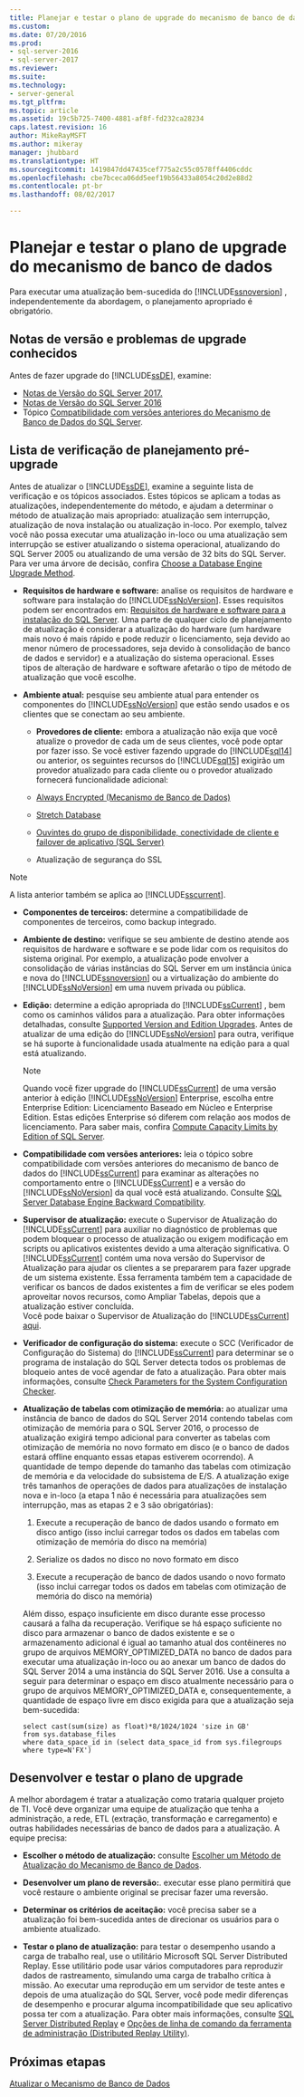 ```yaml
---
title: Planejar e testar o plano de upgrade do mecanismo de banco de dados | Microsoft Docs
ms.custom: 
ms.date: 07/20/2016
ms.prod:
- sql-server-2016
- sql-server-2017
ms.reviewer: 
ms.suite: 
ms.technology:
- server-general
ms.tgt_pltfrm: 
ms.topic: article
ms.assetid: 19c5b725-7400-4881-af8f-fd232ca28234
caps.latest.revision: 16
author: MikeRayMSFT
ms.author: mikeray
manager: jhubbard
ms.translationtype: HT
ms.sourcegitcommit: 1419847dd47435cef775a2c55c0578ff4406cddc
ms.openlocfilehash: cbe7bceca06dd5eef19b56433a8054c20d2e88d2
ms.contentlocale: pt-br
ms.lasthandoff: 08/02/2017

---
```

# <a name="plan-and-test-the-database-engine-upgrade-plan"></a>Planejar e testar o plano de upgrade do mecanismo de banco de dados
  Para executar uma atualização bem-sucedida do [!INCLUDE[ssnoversion](../../includes/ssnoversion-md.md)] , independentemente da abordagem, o planejamento apropriado é obrigatório.  
  
## <a name="release-notes-and-known-upgrade-issues"></a>Notas de versão e problemas de upgrade conhecidos  
 Antes de fazer upgrade do [!INCLUDE[ssDE](../../includes/ssde-md.md)], examine:

- [Notas de Versão do SQL Server 2017.](../../sql-server/sql-server-2017-release-notes.md) 
- [Notas de Versão do SQL Server 2016](../../sql-server/sql-server-2016-release-notes.md) 
- Tópico [Compatibilidade com versões anteriores do Mecanismo de Banco de Dados do SQL Server](../../database-engine/sql-server-database-engine-backward-compatibility.md).  
  
## <a name="pre-upgrade-planning-checklist"></a>Lista de verificação de planejamento pré-upgrade  
 Antes de atualizar o [!INCLUDE[ssDE](../../includes/ssde-md.md)], examine a seguinte lista de verificação e os tópicos associados. Estes tópicos se aplicam a todas as atualizações, independentemente do método, e ajudam a determinar o método de atualização mais apropriado: atualização sem interrupção, atualização de nova instalação ou atualização in-loco. Por exemplo, talvez você não possa executar uma atualização in-loco ou uma atualização sem interrupção se estiver atualizando o sistema operacional, atualizando do SQL Server 2005 ou atualizando de uma versão de 32 bits do SQL Server. Para ver uma árvore de decisão, confira [Choose a Database Engine Upgrade Method](../../database-engine/install-windows/choose-a-database-engine-upgrade-method.md).  
  
-   **Requisitos de hardware e software:** analise os requisitos de hardware e software para instalação do [!INCLUDE[ssNoVersion](../../includes/ssnoversion-md.md)]. Esses requisitos podem ser encontrados em: [Requisitos de hardware e software para a instalação do SQL Server](../../sql-server/install/hardware-and-software-requirements-for-installing-sql-server.md). Uma parte de qualquer ciclo de planejamento de atualização é considerar a atualização do hardware (um hardware mais novo é mais rápido e pode reduzir o licenciamento, seja devido ao menor número de processadores, seja devido à consolidação de banco de dados e servidor) e a atualização do sistema operacional. Esses tipos de alteração de hardware e software afetarão o tipo de método de atualização que você escolhe.  
  
-   **Ambiente atual:** pesquise seu ambiente atual para entender os componentes do [!INCLUDE[ssNoVersion](../../includes/ssnoversion-md.md)] que estão sendo usados e os clientes que se conectam ao seu ambiente.  
  
    -   **Provedores de cliente:** embora a atualização não exija que você atualize o provedor de cada um de seus clientes, você pode optar por fazer isso. Se você estiver fazendo upgrade do [!INCLUDE[sql14](../../includes/sssql14-md.md)] ou anterior, os seguintes recursos do [!INCLUDE[sql15](../../includes/sssql15-md.md)] exigirão um provedor atualizado para cada cliente ou o provedor atualizado fornecerá funcionalidade adicional:  
  
       -   [Always Encrypted &#40;Mecanismo de Banco de Dados&#41;](../../relational-databases/security/encryption/always-encrypted-database-engine.md)  
  
       -   [Stretch Database](../../sql-server/stretch-database/stretch-database.md)  
  
       -   [Ouvintes do grupo de disponibilidade, conectividade de cliente e failover de aplicativo &#40;SQL Server&#41;](../../database-engine/availability-groups/windows/listeners-client-connectivity-application-failover.md)  
  
       -   Atualização de segurança do SSL  

   >[!NOTE]
   >A lista anterior também se aplica ao [!INCLUDE[sscurrent](../../includes/sscurrent-md.md)].
  
-   **Componentes de terceiros:** determine a compatibilidade de componentes de terceiros, como backup integrado.  
  
-   **Ambiente de destino:** verifique se seu ambiente de destino atende aos requisitos de hardware e software e se pode lidar com os requisitos do sistema original. Por exemplo, a atualização pode envolver a consolidação de várias instâncias do SQL Server em um instância única e nova do [!INCLUDE[ssnoversion](../../includes/ssnoversion-md.md)] ou a virtualização do ambiente do [!INCLUDE[ssNoVersion](../../includes/ssnoversion-md.md)] em uma nuvem privada ou pública.  
  
-   **Edição:** determine a edição apropriada do [!INCLUDE[ssCurrent](../../includes/ssnoversion-md.md)] , bem como os caminhos válidos para a atualização. Para obter informações detalhadas, consulte [Supported Version and Edition Upgrades](../../database-engine/install-windows/supported-version-and-edition-upgrades.md). Antes de atualizar de uma edição do [!INCLUDE[ssNoVersion](../../includes/ssnoversion-md.md)] para outra, verifique se há suporte à funcionalidade usada atualmente na edição para a qual está atualizando.  
  
    > [!NOTE]  
    >  Quando você fizer upgrade do [!INCLUDE[ssCurrent](../../includes/ssnoversion-md.md)] de uma versão anterior à edição [!INCLUDE[ssNoVersion](../../includes/ssnoversion-md.md)] Enterprise, escolha entre Enterprise Edition: Licenciamento Baseado em Núcleo e Enterprise Edition. Estas edições Enterprise só diferem com relação aos modos de licenciamento. Para saber mais, confira [Compute Capacity Limits by Edition of SQL Server](../../sql-server/compute-capacity-limits-by-edition-of-sql-server.md).  
  
-   **Compatibilidade com versões anteriores:** leia o tópico sobre compatibilidade com versões anteriores do mecanismo de banco de dados do [!INCLUDE[ssCurrent](../../includes/ssnoversion-md.md)] para examinar as alterações no comportamento entre o [!INCLUDE[ssCurrent](../../includes/ssnoversion-md.md)] e a versão do [!INCLUDE[ssNoVersion](../../includes/ssnoversion-md.md)] da qual você está atualizando. Consulte [SQL Server Database Engine Backward Compatibility](../../database-engine/sql-server-database-engine-backward-compatibility.md).  
  
-   **Supervisor de atualização:**  execute o Supervisor de Atualização do [!INCLUDE[ssCurrent](../../includes/ssnoversion-md.md)] para auxiliar no diagnóstico de problemas que podem bloquear o processo de atualização ou exigem modificação em scripts ou aplicativos existentes devido a uma alteração significativa. O [!INCLUDE[ssCurrent](../../includes/ssnoversion-md.md)] contém uma nova versão do Supervisor de Atualização para ajudar os clientes a se prepararem para fazer upgrade de um sistema existente.  Essa ferramenta também tem a capacidade de verificar os bancos de dados existentes a fim de verificar se eles podem aproveitar novos recursos, como Ampliar Tabelas, depois que a atualização estiver concluída.   
    Você pode baixar o Supervisor de Atualização do [!INCLUDE[ssCurrent](../../includes/ssnoversion-md.md)] [aqui](https://www.microsoft.com/en-us/download/details.aspx?id=48119).  
  
-   **Verificador de configuração do sistema:**  execute o SCC (Verificador de Configuração do Sistema) do [!INCLUDE[ssCurrent](../../includes/ssnoversion-md.md)] para determinar se o programa de instalação do SQL Server detecta todos os problemas de bloqueio antes de você agendar de fato a atualização. Para obter mais informações, consulte [Check Parameters for the System Configuration Checker](../../database-engine/install-windows/check-parameters-for-the-system-configuration-checker.md).  
  
-   **Atualização de tabelas com otimização de memória:** ao atualizar uma instância de banco de dados do SQL Server 2014 contendo tabelas com otimização de memória para o SQL Server 2016, o processo de atualização exigirá tempo adicional para converter as tabelas com otimização de memória no novo formato em disco (e o banco de dados estará offline enquanto essas etapas estiverem ocorrendo).   A quantidade de tempo depende do tamanho das tabelas com otimização de memória e da velocidade do subsistema de E/S. A atualização exige três tamanhos de operações de dados para atualizações de instalação nova e in-loco (a etapa 1 não é necessária para atualizações sem interrupção, mas as etapas 2 e 3 são obrigatórias):  
  
    1.  Execute a recuperação de banco de dados usando o formato em disco antigo (isso inclui carregar todos os dados em tabelas com otimização de memória do disco na memória)  
  
    2.  Serialize os dados no disco no novo formato em disco  
  
    3.  Execute a recuperação de banco de dados usando o novo formato (isso inclui carregar todos os dados em tabelas com otimização de memória do disco na memória)  
  
     Além disso, espaço insuficiente em disco durante esse processo causará a falha da recuperação. Verifique se há espaço suficiente no disco para armazenar o banco de dados existente e se o armazenamento adicional é igual ao tamanho atual dos contêineres no grupo de arquivos MEMORY_OPTIMIZED_DATA no banco de dados para executar uma atualização in-loco ou ao anexar um banco de dados do SQL Server 2014 a uma instância do SQL Server 2016. Use a consulta a seguir para determinar o espaço em disco atualmente necessário para o grupo de arquivos MEMORY_OPTIMIZED_DATA e, consequentemente, a quantidade de espaço livre em disco exigida para que a atualização seja bem-sucedida:  
  
    ```  
    select cast(sum(size) as float)*8/1024/1024 'size in GB'   
    from sys.database_files  
    where data_space_id in (select data_space_id from sys.filegroups where type=N'FX')  
    ```  
  
## <a name="develop-and-test-the-upgrade-plan"></a>Desenvolver e testar o plano de upgrade  
 A melhor abordagem é tratar a atualização como trataria qualquer projeto de TI. Você deve organizar uma equipe de atualização que tenha a administração, a rede, ETL (extração, transformação e carregamento) e outras habilidades necessárias de banco de dados para a atualização. A equipe precisa:  
  
-   **Escolher o método de atualização:** consulte [Escolher um Método de Atualização do Mecanismo de Banco de Dados](../../database-engine/install-windows/choose-a-database-engine-upgrade-method.md).  
  
-   **Desenvolver um plano de reversão:**. executar esse plano permitirá que você restaure o ambiente original se precisar fazer uma reversão.  
  
-   **Determinar os critérios de aceitação:** você precisa saber se a atualização foi bem-sucedida antes de direcionar os usuários para o ambiente atualizado.  
  
-   **Testar o plano de atualização:** para testar o desempenho usando a carga de trabalho real, use o utilitário Microsoft SQL Server Distributed Replay. Esse utilitário pode usar vários computadores para reproduzir dados de rastreamento, simulando uma carga de trabalho crítica à missão. Ao executar uma reprodução em um servidor de teste antes e depois de uma atualização do SQL Server, você pode medir diferenças de desempenho e procurar alguma incompatibilidade que seu aplicativo possa ter com a atualização. Para obter mais informações, consulte [SQL Server Distributed Replay](../../tools/distributed-replay/sql-server-distributed-replay.md) e [Opções de linha de comando da ferramenta de administração &#40;Distributed Replay Utility&#41;](../../tools/distributed-replay/administration-tool-command-line-options-distributed-replay-utility.md).  
  
## <a name="next-steps"></a>Próximas etapas  
 [Atualizar o Mecanismo de Banco de Dados](../../database-engine/install-windows/upgrade-database-engine.md)  
  
  

